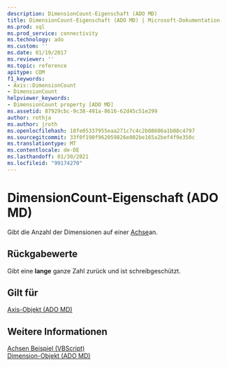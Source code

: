 ```yaml
---
description: DimensionCount-Eigenschaft (ADO MD)
title: DimensionCount-Eigenschaft (ADO MD) | Microsoft-Dokumentation
ms.prod: sql
ms.prod_service: connectivity
ms.technology: ado
ms.custom: ''
ms.date: 01/19/2017
ms.reviewer: ''
ms.topic: reference
apitype: COM
f1_keywords:
- Axis::DimensionCount
- DimensionCount
helpviewer_keywords:
- DimensionCount property [ADO MD]
ms.assetid: 87929cbc-9c38-491a-8616-62d45c51e299
author: rothja
ms.author: jroth
ms.openlocfilehash: 18fe05337955eaa271c7c4c2b08606a1b08c4797
ms.sourcegitcommit: 33f0f190f962059826e002be165a2bef4f9e350c
ms.translationtype: MT
ms.contentlocale: de-DE
ms.lasthandoff: 01/30/2021
ms.locfileid: "99174270"
---
```

# <a name="dimensioncount-property-ado-md"></a>DimensionCount-Eigenschaft (ADO MD)
Gibt die Anzahl der Dimensionen auf einer [Achse](./axis-object-ado-md.md)an.  
  
## <a name="return-values"></a>Rückgabewerte  
 Gibt eine **lange** ganze Zahl zurück und ist schreibgeschützt.  
  
## <a name="applies-to"></a>Gilt für  
 [Axis-Objekt (ADO MD)](./axis-object-ado-md.md)  
  
## <a name="see-also"></a>Weitere Informationen  
 [Achsen Beispiel (VBScript)](./axis-example-vbscript.md)   
 [Dimension-Objekt (ADO MD)](./dimension-object-ado-md.md)